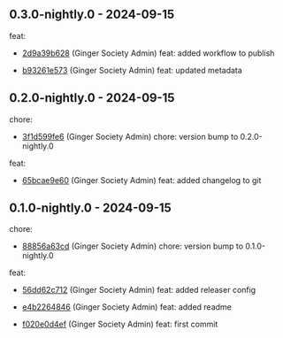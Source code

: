 ## 0.3.0-nightly.0 - 2024-09-15
feat:
 - [2d9a39b628](https://github.com/ginger-society/ginger-shared-rs2d9a39b628351b50fc0d7a3d80cdd985e1131fab) (Ginger Society Admin) feat: added workflow to publish
	
 - [b93261e573](https://github.com/ginger-society/ginger-shared-rsb93261e57345f8cd0c67df5ceb561a4ad4a101df) (Ginger Society Admin) feat: updated metadata
	
## 0.2.0-nightly.0 - 2024-09-15
chore:
 - [3f1d599fe6](https://github.com/ginger-society/ginger-shared-rs3f1d599fe691a0314925e7a5fbd9e1a80077a790) (Ginger Society Admin) chore: version bump to 0.2.0-nightly.0
	
feat:
 - [65bcae9e60](https://github.com/ginger-society/ginger-shared-rs65bcae9e609d74adcc7412090436656dc10ac4c7) (Ginger Society Admin) feat: added changelog to git
	
## 0.1.0-nightly.0 - 2024-09-15
chore:
 - [88856a63cd](https://github.com/ginger-society/ginger-shared-rs88856a63cdd04430714ae6818b99b6fd123a9bbd) (Ginger Society Admin) chore: version bump to 0.1.0-nightly.0
	
feat:
 - [56dd62c712](https://github.com/ginger-society/ginger-shared-rs56dd62c712199a3becc1029c96ac8f05c84603e4) (Ginger Society Admin) feat: added releaser config
	
 - [e4b2264846](https://github.com/ginger-society/ginger-shared-rse4b2264846ba78a5c2999905d90f97a106bd8f1c) (Ginger Society Admin) feat: added readme
	
 - [f020e0d4ef](https://github.com/ginger-society/ginger-shared-rsf020e0d4ef112ebcfa29c8f1d91fe7e1464cefdf) (Ginger Society Admin) feat: first commit
	
